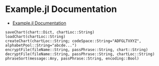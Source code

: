 
<a id='Example.jl-Documentation-1'></a>

# Example.jl Documentation

- [Example.jl Documentation](index.md#Example.jl-Documentation-1)


```
saveChart(chart::Dict, chartLoc::String)
loadChart(chartLoc::String)
createChart(chartLoc::String; codeSpace::String="ADFGLTVXYZ", alphabetPool::String="abcde...")
encryptFile(fileName::String, passPhrase::String, chart::String)
decryptFile(fileName::String, passPhrase::String, chartLoc::String)
phraseSort(message::Any, passPhrase::String, encoding::Bool)
```


